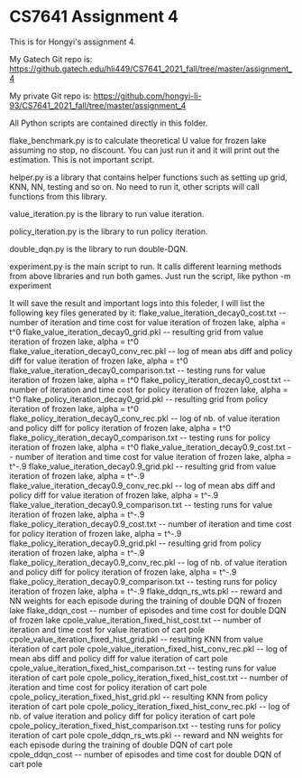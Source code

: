 # CS7641 Assignment 4
This is for Hongyi's assignment 4.

My Gatech Git repo is: https://github.gatech.edu/hli449/CS7641_2021_fall/tree/master/assignment_4

My private Git repo is: https://github.com/hongyi-li-93/CS7641_2021_fall/tree/master/assignment_4

All Python scripts are contained directly in this folder.

flake_benchmark.py is to calculate theoretical U value for frozen lake assuming no stop, no discount.
You can just run it and it will print out the estimation.
This is not important script.

helper.py is a library that contains helper functions such as setting up grid, KNN, NN, testing and so on.
No need to run it, other scripts will call functions from this library.

value_iteration.py is the library to run value iteration.

policy_iteration.py is the library to run policy iteration.

double_dqn.py is the library to run double-DQN.

experiment.py is the main script to run. It calls different learning methods from above libraries and run both games.
Just run the script, like python -m experiment

It will save the result and important logs into this foleder, I will list the following key files generated by it:
flake_value_iteration_decay0_cost.txt -- number of iteration and time cost for value iteration of frozen lake, alpha = t^0
flake_value_iteration_decay0_grid.pkl -- resulting grid from value iteration of frozen lake, alpha = t^0
flake_value_iteration_decay0_conv_rec.pkl -- log of mean abs diff and policy diff for value iteration of frozen lake, alpha = t^0
flake_value_iteration_decay0_comparison.txt -- testing runs for value iteration of frozen lake, alpha = t^0
flake_policy_iteration_decay0_cost.txt -- number of iteration and time cost for policy iteration of frozen lake, alpha = t^0
flake_policy_iteration_decay0_grid.pkl -- resulting grid from policy iteration of frozen lake, alpha = t^0
flake_policy_iteration_decay0_conv_rec.pkl -- log of nb. of value iteration and policy diff for policy iteration of frozen lake, alpha = t^0
flake_policy_iteration_decay0_comparison.txt -- testing runs for policy iteration of frozen lake, alpha = t^0
flake_value_iteration_decay0.9_cost.txt -- number of iteration and time cost for value iteration of frozen lake, alpha = t^-.9
flake_value_iteration_decay0.9_grid.pkl -- resulting grid from value iteration of frozen lake, alpha = t^-.9
flake_value_iteration_decay0.9_conv_rec.pkl -- log of mean abs diff and policy diff for value iteration of frozen lake, alpha = t^-.9
flake_value_iteration_decay0.9_comparison.txt -- testing runs for value iteration of frozen lake, alpha = t^-.9
flake_policy_iteration_decay0.9_cost.txt -- number of iteration and time cost for policy iteration of frozen lake, alpha = t^-.9
flake_policy_iteration_decay0.9_grid.pkl -- resulting grid from policy iteration of frozen lake, alpha = t^-.9
flake_policy_iteration_decay0.9_conv_rec.pkl -- log of nb. of value iteration and policy diff for policy iteration of frozen lake, alpha = t^-.9
flake_policy_iteration_decay0.9_comparison.txt -- testing runs for policy iteration of frozen lake, alpha = t^-.9
flake_ddqn_rs_wts.pkl -- reward and NN weights for each episode during the training of double DQN of frozen lake
flake_ddqn_cost -- number of episodes and time cost for double DQN of frozen lake
cpole_value_iteration_fixed_hist_cost.txt -- number of iteration and time cost for value iteration of cart pole
cpole_value_iteration_fixed_hist_grid.pkl -- resulting KNN from value iteration of cart pole
cpole_value_iteration_fixed_hist_conv_rec.pkl -- log of mean abs diff and policy diff for value iteration of cart pole
cpole_value_iteration_fixed_hist_comparison.txt -- testing runs for value iteration of cart pole
cpole_policy_iteration_fixed_hist_cost.txt -- number of iteration and time cost for policy iteration of cart pole
cpole_policy_iteration_fixed_hist_grid.pkl -- resulting KNN from policy iteration of cart pole
cpole_policy_iteration_fixed_hist_conv_rec.pkl -- log of nb. of value iteration and policy diff for policy iteration of cart pole
cpole_policy_iteration_fixed_hist_comparison.txt -- testing runs for policy iteration of cart pole
cpole_ddqn_rs_wts.pkl -- reward and NN weights for each episode during the training of double DQN of cart pole
cpole_ddqn_cost -- number of episodes and time cost for double DQN of cart pole